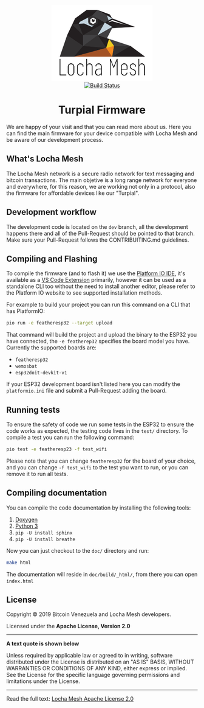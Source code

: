 <p align="center">
  <a href="https://locha.io/">
  <img height="200px" src="doc/LogotipoTurpial-Color.20-09-19.svg">
  </a>
  <br>
  <a href="https://travis-ci.com/btcven/turpial-firmware">
    <img src="https://travis-ci.com/btcven/turpial-firmware.svg?branch=master" title="Build Status">
  </a>
</p>

<h1 align="center">Turpial Firmware</h1>

We are happy of your visit and that you can read more about us. Here you can
find the main firmware for your device compatible with Locha Mesh and be aware
of our development process.

## What's Locha Mesh

The Locha Mesh network is a secure radio network for text messaging and bitcoin
transactions. The main objetive is a long range network for everyone and
everywhere, for this reason, we are working not only in a protocol, also the
firmware for affordable devices like our "Turpial".

## Development workflow

The development code is located on the `dev` branch, all the development
happens there and all of the Pull-Request should be pointed to that branch.
Make sure your Pull-Request follows the CONTRIBUITING.md guidelines.

## Compiling and Flashing

To compile the firmware (and to flash it) we use the
[Platform IO IDE](https://platformio.org/), it's available as a
[VS Code Extension](https://platformio.org/platformio-ide) primarily, however
it can be used as a standalone CLI too without the need to install another
editor, please refer to the Platform IO website to see supported installation
methods.

For example to build your project you can run this command on a CLI that has
PlatformIO:

```bash
pio run -e featheresp32 --target upload
```

That command will build the project and upload the binary to the ESP32 you have
connected, the `-e featherep32` specifies the board model you have. Currently
the supported boards are:

- `featheresp32`
- `wemosbat`
- `esp32doit-devkit-v1`

If your ESP32 development board isn't listed here you can modify the
`platformio.ini` file and submit a Pull-Request adding the board.

## Running tests

To ensure the safety of code we run some tests in the ESP32 to ensure the code
works as expected, the testing code lives in the `test/` directory. To compile
a test you can run the following command:

```bash
pio test -e featheresp23 -f test_wifi
```

Please note that you can change `featheresp32` for the board of your choice,
and you can change `-f test_wifi` to the test you want to run, or you can
remove it to run all tests.

## Compiling documentation

You can compile the code documentation by installing the following tools:

1. [Doxygen](http://www.doxygen.nl/download.html)
2. [Python 3](https://www.python.org/downloads/)
3. `pip -U install sphinx`
4. `pip -U install breathe`

Now you can just checkout to the `doc/` directory and run:

```bash
make html
```

The documentation will reside in `doc/build/_html/`, from there you can open
`index.html`

## License
Copyright © 2019 Bitcoin Venezuela and Locha Mesh developers.

Licensed under the **Apache License, Version 2.0**

---
**A text quote is shown below**

Unless required by applicable law or agreed to in writing, software
distributed under the License is distributed on an "AS IS" BASIS,
WITHOUT WARRANTIES OR CONDITIONS OF ANY KIND, either express or implied.
See the License for the specific language governing permissions and
limitations under the License.
___
Read the full text:
[Locha Mesh Apache License 2.0](LICENSE)
